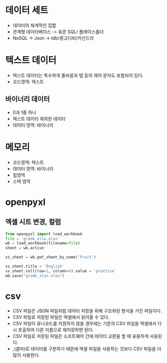 # 데이터 세트
* 데이터의 체계적인 집합
* 관계형 데이터베이스 -> 표준 SQL/ 플레이스홀더
* NoSQL -> Json -> tdb/몽고디비/카산드라

# 텍스트 데이터
* 텍스트 데이터는 특수하게 줄바꿈과 탭 등의 제어 문자도 포함되어 있다.
* 코드영역: 텍스트

## 바이너리 데이터
* 0과 1중 하나
* 텍스트 데이터 제외한 데이터
* 데이터 영역: 바이너리

# 메모리
* 코드영역: 텍스트
* 데이터 영역: 바이너리
* 힙영역
* 스택 영역


# openpyxl
## 엑셀 시트 변경, 컬럼 
```python
from openpyxl import load_workbook
file = 'grade_xlsx.xlsx'
wb = load_workbook(filename=file)
sheet = wb.active

ss_sheet = wb.get_sheet_by_name('Fruit')

ss_sheet.title = 'English'
ss_sheet.cell(row=1, column=6).value = 'practice'
wb.save("grade_xlsx.xlsx")
```


# csv
* CSV 파일은 JSON 파일처럼 데이터 저장을 위해 구조화된 형식을 가진 파일이다.
* CSV 파일로 저장된 파일은 엑셀에서 읽어올 수 있다.
* CSV 파일이 유니코드를 지원하지 않을 경우에는 기존의 CSV 파일을 엑셀에서 다시 호출하여 다른 이름으로 재저장하면 된다.
* CSV 파일로 저장된 파일은 소프트웨어 간에 데이터 교환을 할 때 유용하게 사용된다.
* ,(콤마)로 데이터를 구분하기 때문에 엑셀 파일을 사용하는 것보다 CSV 파일을 더 많이 사용한다.
